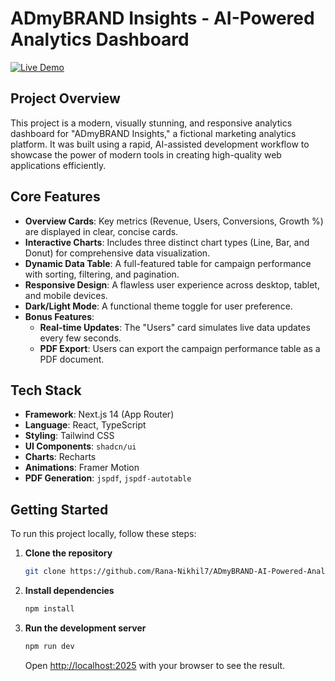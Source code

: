 # ADmyBRAND Insights - AI-Powered Analytics Dashboard

[![Live Demo](https://img.shields.io/badge/Live-Demo-brightgreen?style=for-the-badge&logo=vercel)](https://a-dmy-brand-ai-powered-analytics-da.vercel.app/)

## Project Overview

This project is a modern, visually stunning, and responsive analytics dashboard for "ADmyBRAND Insights," a fictional marketing analytics platform. It was built using a rapid, AI-assisted development workflow to showcase the power of modern tools in creating high-quality web applications efficiently.

## Core Features

* **Overview Cards**: Key metrics (Revenue, Users, Conversions, Growth %) are displayed in clear, concise cards.
* **Interactive Charts**: Includes three distinct chart types (Line, Bar, and Donut) for comprehensive data visualization.
* **Dynamic Data Table**: A full-featured table for campaign performance with sorting, filtering, and pagination.
* **Responsive Design**: A flawless user experience across desktop, tablet, and mobile devices.
* **Dark/Light Mode**: A functional theme toggle for user preference.
* **Bonus Features**:
    * **Real-time Updates**: The "Users" card simulates live data updates every few seconds.
    * **PDF Export**: Users can export the campaign performance table as a PDF document.

## Tech Stack

* **Framework**: Next.js 14 (App Router)
* **Language**: React, TypeScript
* **Styling**: Tailwind CSS
* **UI Components**: `shadcn/ui`
* **Charts**: Recharts
* **Animations**: Framer Motion
* **PDF Generation**: `jspdf`, `jspdf-autotable`

## Getting Started

To run this project locally, follow these steps:

1.  **Clone the repository**
    ```bash
    git clone https://github.com/Rana-Nikhil7/ADmyBRAND-AI-Powered-Analytics-Dashboard.git
    ```

2.  **Install dependencies**
    ```bash
    npm install
    ```

3.  **Run the development server**
    ```bash
    npm run dev
    ```
    Open [http://localhost:2025](http://localhost:2025) with your browser to see the result.
